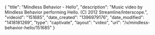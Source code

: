 {
    "title": "Mindless Behavior - Hello",
    "description": "Music video by Mindless Behavior performing Hello. (C) 2012 Streamline\/Interscope.",
    "videoid": "151685",
    "date_created": "1396979176",
    "date_modified": "1418181269",
    "type": "captivate",
    "layout": "video",
    "url": "\/v\/mindless-behavior-hello\/151685"
}